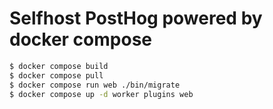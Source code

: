 # Selfhost PostHog powered by docker compose

```sh
$ docker compose build
$ docker compose pull
$ docker compose run web ./bin/migrate
$ docker compose up -d worker plugins web
```
